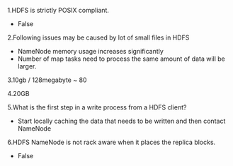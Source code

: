 1.HDFS is strictly POSIX compliant.

- False

2.Following issues may be caused by lot of small files in HDFS

- NameNode memory usage increases significantly
- Number of map tasks need to process the same amount of data will be larger.



3.10gb / 128megabyte ~ 80

4.20GB

5.What is the first step in a write process from a HDFS client?

- Start locally caching the data that needs to be written and then contact NameNode


6.HDFS NameNode is not rack aware when it places the replica blocks.

- False














